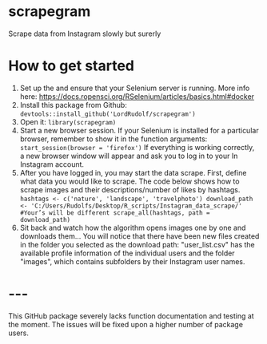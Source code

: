 # scrapegram
 Scrape data from Instagram slowly but surerly 

# How to get started
1.	Set up the and ensure that your Selenium server is running. More info here: https://docs.ropensci.org/RSelenium/articles/basics.html#docker 
2.	Install this package from Github:
`devtools::install_github('LordRudolf/scrapegram')`
3.	Open it:
`library(scrapegram)`
4.	Start a new browser session. If your Selenium is installed for a particular browser, remember to show it in the function arguments:
`start_session(browser = 'firefox')`
If everything is working correctly, a new browser window will appear and ask you to log in to your In Instagram account. 
5.	After you have logged in, you may start the data scrape. First, define what data you would like to scrape. The code below shows how to scrape images and their descriptions/number of likes by hashtags.
`hashtags <- c('nature', 'landscape', 'travelphoto')
download_path <- 'C:/Users/Rudolfs/Desktop/R_scripts/Instagram_data_scrape/' #Your’s will be different
scrape_all(hashtags, path = download_path)`
6.	Sit back and watch how the algorithm opens images one by one and downloads them...
You will notice that there have been new files created in the folder you selected as the download path: 
"user_list.csv" has the available profile information of the individual users and the folder "images", which contains subfolders by their Instagram user names.

# ---
This GitHub package severely lacks function documentation and testing at the moment. The issues will be fixed upon a higher number of package users. 
